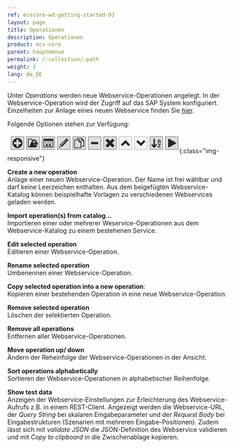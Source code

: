```yaml
---
ref: ecscore-wd-getting-started-03
layout: page
title: Operationen
description: Operationen
product: ecs-core
parent: hauptmenue
permalink: /:collection/:path
weight: 3
lang: de_DE
---
```


Unter *Operations* werden neue Webservice-Operationen angelegt. In der Webservice-Operation wird der Zugriff auf das SAP System konfiguriert. Einzelheiten zur Anlage eines neuen Webservice finden Sie [hier](../../einen_neuen_webservice_erstellen).

Folgende Optionen stehen zur Verfügung:

![WSD-Operations](/img/content/ecscore-wsd_17.jpg){:class="img-responsive"}
 
**Create a new operation** <br>
Anlage einer neuen Webservice-Operation. Der Name ist frei wählbar und darf keine Leerzeichen enthalten. Aus dem beigefügten Webservice-Katalog können beispielhafte Vorlagen zu verschiedenen Webservices geladen werden. 

**Import operation(s) from catalog...** <br>
Importieren einer oder mehrerer Weservice-Operationen aus dem Webservice-Katalog zu einem bestehenen Service.   

**Edit selected operation** <br>
Editieren einer Webservice-Operation.

**Rename selected operation** <br>
Umbenennen einer Webservice-Operation.

**Copy selected operation into a new operation**: <br>
Kopieren einer bestehenden Operation in eine neue Webservice-Operation. 

**Remove selected operation** <br>
Löschen der selektierten Operation.

**Remove all operations** <br>
Entfernen aller Webservice-Operationen.

**Move operation up/ down** <br>
Ändern der Reheinfolge der Webservice-Operationen in der Ansicht. 

**Sort operations alphabetically** <br>
Sortieren der Webservice-Operationen in alphabetischer Reihenfolge.

**Show test data** <br>
Anzeigen der Webservice-Einstellungen zur Erleichterung des Webservice-Aufrufs z.B. in einem REST-Client.
Angezeigt werden die Webservice-URL, der *Query String* bei skalaren Eingabeparameter und der *Request Body* bei Eingabestrukturen (Szenarien mit mehreren Eingabe-Positionen).
Zudem lässt sich mit *validate JSON* die JSON-Definition des Webservice validieren und mit *Copy to clipboard* in die Zwischenablage kopieren.    
 


       

  